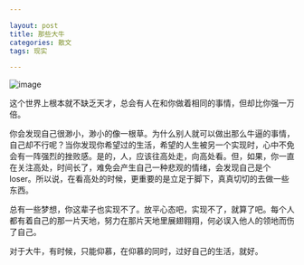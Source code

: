```yaml
---

layout: post
title: 那些大牛
categories: 散文
tags: 现实

---
```

![image](http://imgtuku.mingxing.com/upload/flashAll/20101011/12867900024jpqp5.jpg)  

这个世界上根本就不缺乏天才，总会有人在和你做着相同的事情，但却比你强一万倍。

你会发现自己很渺小，渺小的像一根草。为什么别人就可以做出那么牛逼的事情，自己却不行呢？当你发现你希望过的生活，希望的人生被另一个实现时，心中不免会有一阵强烈的挫败感。是的，人，应该往高处走，向高处看。但，如果，你一直在关注高处，时间长了，难免会产生自己一种悲观的情绪，会发现自己是个loser。所以说，在看高处的时候，更重要的是立足于脚下，真真切切的去做一些东西。

总有一些梦想，你这辈子也实现不了。放平心态吧，实现不了，就算了吧。每个人都有着自己的那一片天地，努力在那片天地里展翅翱翔，何必误入他人的领地而伤了自己。

对于大牛，有时候，只能仰慕，在仰慕的同时，过好自己的生活，就好。


